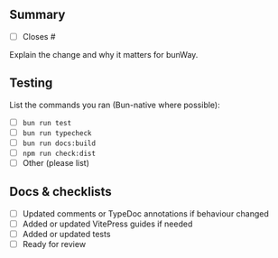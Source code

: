 ## Summary

- [ ] Closes #<issue-number>

Explain the change and why it matters for bunWay.

## Testing

List the commands you ran (Bun-native where possible):

- [ ] `bun run test`
- [ ] `bun run typecheck`
- [ ] `bun run docs:build`
- [ ] `npm run check:dist`
- [ ] Other (please list)

## Docs & checklists

- [ ] Updated comments or TypeDoc annotations if behaviour changed
- [ ] Added or updated VitePress guides if needed
- [ ] Added or updated tests
- [ ] Ready for review
